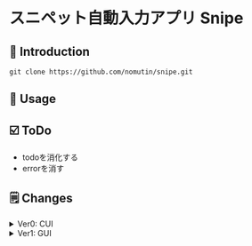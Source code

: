 # スニペット自動入力アプリ Snipe

## 📲 Introduction
`git clone https://github.com/nomutin/snipe.git`

## 🔫 Usage


## ☑️ ToDo

- todoを消化する
- errorを消す

## 🗒 Changes

<details>
<summary>Ver0: CUI</summary>

- 2017/08/27 ver 0.1: 
- 2017/08/28 ver 0.2: SnipeStr完成
- 2017/08/28 ver 0.3: AutoMove完成
- 2017/08/29 ver 0.4: PathContainerを作成
- 2017/08/29 ver 0.5: スニペットをjsonから
- 2017/08/30 ver 0.6: Sniper完成

</details>

<details>
<summary>Ver1: GUI</summary>

- 2017/08/30 ver 1.0: AppFrame制作開始
- 2017/09/01 ver 1.1: py2appに適合開始
- 2017/09/01 ver 1.2: .py分割

</details>



